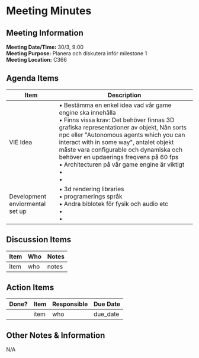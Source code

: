 # Meeting Minutes
## Meeting Information
**Meeting Date/Time:** 30/3, 9:00  
**Meeting Purpose:** Planera och diskutera inför milestone 1   
**Meeting Location:** C366  

## Agenda Items

Item | Description
---- | ----
VIE Idea | • Bestämma en enkel idea vad vår game engine ska innehålla<br>• Finns vissa krav: Det behöver finnas 3D grafiska representationer av objekt, Nån sorts npc eller "Autonomous agents which you can interact with in some way", antalet objekt måste vara configurable och dynamiska och behöver en updaerings freqvens på 60 fps<br>• Architecturen på vår game engine är viktigt<br>• <br>• 
Development enviormental set up | • 3d rendering libraries<br>• programerings språk<br>• Andra biblotek för fysik och audio etc<br>• <br>• 

## Discussion Items
Item | Who | Notes |
---- | ---- | ---- |
item | who | notes |


## Action Items
| Done? | Item | Responsible | Due Date |
| ---- | ---- | ---- | ---- |
| | item | who | due_date |

## Other Notes & Information
N/A
